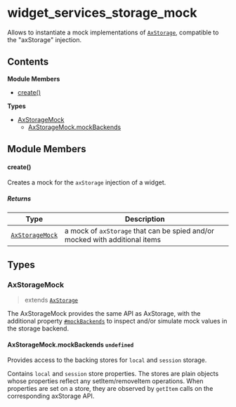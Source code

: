 
# <a id="widget_services_storage_mock"></a>widget_services_storage_mock

Allows to instantiate a mock implementations of [`AxStorage`](runtime.widget_services.md), compatible to the "axStorage" injection.

## Contents

**Module Members**

- [create()](#create)

**Types**

- [AxStorageMock](#AxStorageMock)
  - [AxStorageMock.mockBackends](#AxStorageMock.mockBackends)

## Module Members

#### <a id="create"></a>create()

Creates a mock for the `axStorage` injection of a widget.

##### Returns

| Type | Description |
| ---- | ----------- |
| [`AxStorageMock`](#AxStorageMock) |  a mock of `axStorage` that can be spied and/or mocked with additional items |

## Types

### <a id="AxStorageMock"></a>AxStorageMock

> extends [`AxStorage`](runtime.widget_services.md#AxStorage)

The AxStorageMock provides the same API as AxStorage, with the additional property
[`#mockBackends`](#mockBackends) to inspect and/or simulate mock values in the storage backend.

#### <a id="AxStorageMock.mockBackends"></a>AxStorageMock.mockBackends `undefined`

Provides access to the backing stores for `local` and `session` storage.

Contains `local` and `session` store properties. The stores are plain objects whose properties
reflect any setItem/removeItem operations. When properties are set on a store, they are observed
by `getItem` calls on the corresponding axStorage API.
